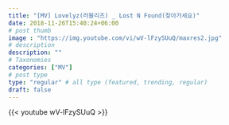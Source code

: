 ```yaml
---
title: "[MV] Lovelyz(러블리즈) _ Lost N Found(찾아가세요)"
date: 2018-11-26T15:40:24+06:00
# post thumb
image : "https://img.youtube.com/vi/wV-lFzySUuQ/maxres2.jpg"
# description
description: ""
# Taxonomies
categories: ["MV"]
# post type
type: "regular" # all type (featured, trending, regular)
draft: false
---
```

{{< youtube wV-lFzySUuQ >}}
